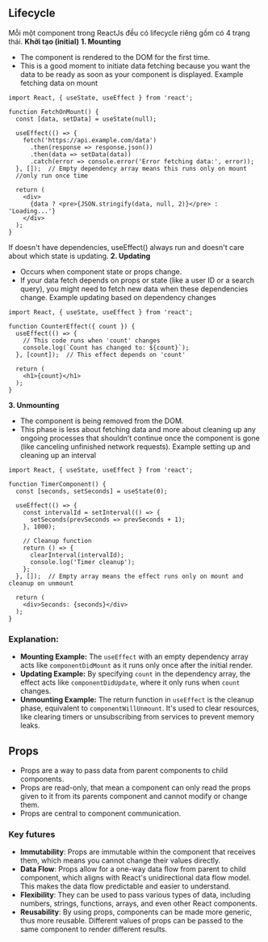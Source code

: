 ## Lifecycle
Mỗi một component trong ReactJs đều có lifecycle riêng gồm có 4 trạng thái.
**Khởi tạo (initial)**
**1. Mounting**
- The component is rendered to the DOM for the first time.
- This is a good moment to initiate data fetching because you want the data to be ready as soon as your component is displayed.
Example fetching data on mount
```
import React, { useState, useEffect } from 'react';

function FetchOnMount() {
  const [data, setData] = useState(null);

  useEffect(() => {
    fetch('https://api.example.com/data')
      .then(response => response.json())
      .then(data => setData(data))
      .catch(error => console.error('Error fetching data:', error));
  }, []);  // Empty dependency array means this runs only on mount 
  //only run once time

  return (
    <div>
      {data ? <pre>{JSON.stringify(data, null, 2)}</pre> : 'Loading...'}
    </div>
  );
}

```
If doesn't have dependencies, useEffect() always run and doesn't care about which state is updating.
**2. Updating**
- Occurs when component state or props change.
- If your data fetch depends on props or state (like a user ID or a search query), you might need to fetch new data when these dependencies change.
Example updating based on dependency changes
```
import React, { useState, useEffect } from 'react';

function CounterEffect({ count }) {
  useEffect(() => {
    // This code runs when 'count' changes
    console.log(`Count has changed to: ${count}`);
  }, [count]);  // This effect depends on 'count'

  return (
    <h1>{count}</h1>
  );
}

```
**3. Unmounting**
- The component is being removed from the DOM.
- This phase is less about fetching data and more about cleaning up any ongoing processes that shouldn’t continue once the component is gone (like canceling unfinished network requests).
Example setting up and cleaning up an interval
```
import React, { useState, useEffect } from 'react';

function TimerComponent() {
  const [seconds, setSeconds] = useState(0);

  useEffect(() => {
    const intervalId = setInterval(() => {
      setSeconds(prevSeconds => prevSeconds + 1);
    }, 1000);

    // Cleanup function
    return () => {
      clearInterval(intervalId);
      console.log('Timer cleanup');
    };
  }, []);  // Empty array means the effect runs only on mount and cleanup on unmount

  return (
    <div>Seconds: {seconds}</div>
  );
}
```
### Explanation:
- **Mounting Example:** The `useEffect` with an empty dependency array acts like `componentDidMount` as it runs only once after the initial render.
- **Updating Example:** By specifying `count` in the dependency array, the effect acts like `componentDidUpdate`, where it only runs when `count` changes.
- **Unmounting Example:** The return function in `useEffect` is the cleanup phase, equivalent to `componentWillUnmount`. It's used to clear resources, like clearing timers or unsubscribing from services to prevent memory leaks.

## Props
- Props are a way to pass data from parent components to child components.
- Props are read-only, that mean a component can only read the props given to it from its parents component and cannot modify or change them.
- Props are central to component communication.
### Key futures
- **Immutability**: Props are immutable within the component that receives them, which means you cannot change their values directly.
- **Data Flow**: Props allow for a one-way data flow from parent to child component, which aligns with React's unidirectional data flow model. This makes the data flow predictable and easier to understand.
- **Flexibility**: They can be used to pass various types of data, including numbers, strings, functions, arrays, and even other React components.
- **Reusability**: By using props, components can be made more generic, thus more reusable. Different values of props can be passed to the same component to render different results.